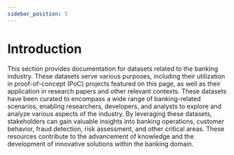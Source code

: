 ```yaml
---
sidebar_position: 5
---
```


# Introduction

This section provides documentation for datasets related to the banking industry. These datasets serve various purposes, including their utilization in proof-of-concept (PoC) projects featured on this page, as well as their application in research papers and other relevant contexts. These datasets have been curated to encompass a wide range of banking-related scenarios, enabling researchers, developers, and analysts to explore and analyze various aspects of the industry. By leveraging these datasets, stakeholders can gain valuable insights into banking operations, customer behavior, fraud detection, risk assessment, and other critical areas. These resources contribute to the advancement of knowledge and the development of innovative solutions within the banking domain.
